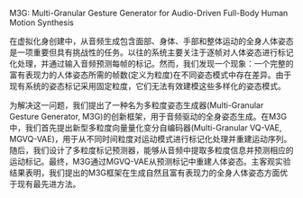 M3G: Multi-Granular Gesture Generator for Audio-Driven Full-Body Human Motion Synthesis

在虚拟化身创建中，从音频生成包含面部、身体、手部和整体运动的全身人体姿态是一项重要但具有挑战性的任务。以往的系统主要关注于逐帧对人体姿态进行标记化处理，并通过输入音频预测每帧的标记。然而，我们发现一个现象：一个完整的富有表现力的人体姿态所需的帧数(定义为粒度)在不同姿态模式中存在差异。由于现有系统的姿态标记采用固定粒度，它们无法有效建模这些多样化的姿态模式。

为解决这一问题，我们提出了一种名为多粒度姿态生成器(Multi-Granular Gesture Generator, M3G)的创新框架，用于音频驱动的全身姿态生成。在M3G中，我们首先提出新型多粒度向量量化变分自编码器(Multi-Granular VQ-VAE, MGVQ-VAE)，用于从不同时间粒度对运动模式进行标记化处理并重建运动序列。随后，我们设计了多粒度标记预测器，能够从音频中提取多粒度信息并预测相应的运动标记。最终，M3G通过MGVQ-VAE从预测标记中重建人体姿态。主客观实验结果表明，我们提出的M3G框架在生成自然且富有表现力的全身人体姿态方面优于现有最先进方法。